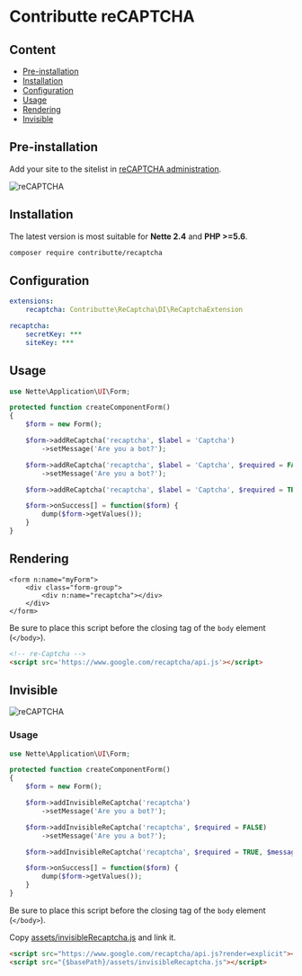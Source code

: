 # Contributte reCAPTCHA

## Content

- [Pre-installation](#pre-installation)
- [Installation](#installation)
- [Configuration](#configuration)
- [Usage](#usage)
- [Rendering](#rendering)
- [Invisible](#invisible)

## Pre-installation

Add your site to the sitelist in [reCAPTCHA administration](https://www.google.com/recaptcha/admin#list).

![reCAPTCHA](https://rawgit.com/contributte/reCAPTCHA/master/.docs/recaptcha.png)

## Installation

The latest version is most suitable for **Nette 2.4** and **PHP >=5.6**.

```bash
composer require contributte/recaptcha
```

## Configuration

```yaml
extensions:
    recaptcha: Contributte\ReCaptcha\DI\ReCaptchaExtension

recaptcha:
    secretKey: ***
    siteKey: ***
```

## Usage

```php
use Nette\Application\UI\Form;

protected function createComponentForm()
{
    $form = new Form();

    $form->addReCaptcha('recaptcha', $label = 'Captcha')
        ->setMessage('Are you a bot?');

    $form->addReCaptcha('recaptcha', $label = 'Captcha', $required = FALSE)
        ->setMessage('Are you a bot?');

    $form->addReCaptcha('recaptcha', $label = 'Captcha', $required = TRUE, $message = 'Are you a bot?');

    $form->onSuccess[] = function($form) {
        dump($form->getValues());
    }
}
```

## Rendering

```latte
<form n:name="myForm">
	<div class="form-group">
		<div n:name="recaptcha"></div>
	</div>
</form>
```

Be sure to place this script before the closing tag of the `body` element (`</body>`).

```html
<!-- re-Captcha -->
<script src='https://www.google.com/recaptcha/api.js'></script>
```

## Invisible

![reCAPTCHA](https://rawgit.com/contributte/reCAPTCHA/master/.docs/invisible-recaptcha.png)

### Usage

```php
use Nette\Application\UI\Form;

protected function createComponentForm()
{
    $form = new Form();

    $form->addInvisibleReCaptcha('recaptcha')
        ->setMessage('Are you a bot?');

    $form->addInvisibleReCaptcha('recaptcha', $required = FALSE)
        ->setMessage('Are you a bot?');

    $form->addInvisibleReCaptcha('recaptcha', $required = TRUE, $message = 'Are you a bot?');

    $form->onSuccess[] = function($form) {
        dump($form->getValues());
    }
}
```

Be sure to place this script before the closing tag of the `body` element (`</body>`).

Copy [assets/invisibleRecaptcha.js](https://github.com/contributte/reCAPTCHA/blob/master/assets/invisibleRecaptcha.js) and link it.

```html
<script src="https://www.google.com/recaptcha/api.js?render=explicit"></script>
<script src="{$basePath}/assets/invisibleRecaptcha.js"></script>
```
